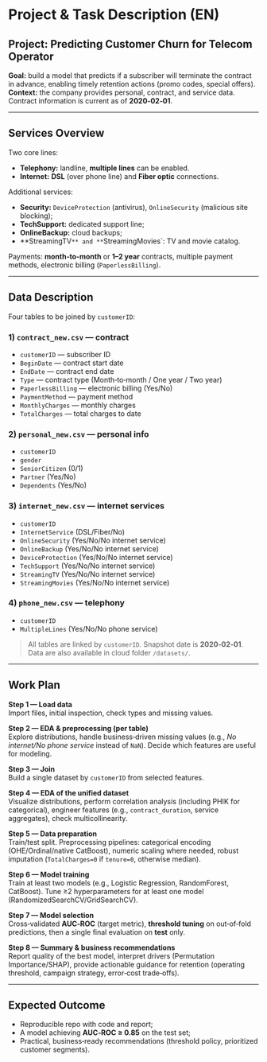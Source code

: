 # Project & Task Description (EN)

## Project: Predicting Customer Churn for Telecom Operator

**Goal:** build a model that predicts if a subscriber will terminate the contract in advance, enabling timely retention actions (promo codes, special offers).  
**Context:** the company provides personal, contract, and service data. Contract information is current as of **2020‑02‑01**.

---

## Services Overview

Two core lines:
- **Telephony:** landline, **multiple lines** can be enabled.
- **Internet:** **DSL** (over phone line) and **Fiber optic** connections.

Additional services:
- **Security:** `DeviceProtection` (antivirus), `OnlineSecurity` (malicious site blocking);
- **TechSupport:** dedicated support line;
- **OnlineBackup:** cloud backups;
- **StreamingTV`** and **`StreamingMovies`: TV and movie catalog.

Payments: **month‑to‑month** or **1–2 year** contracts, multiple payment methods, electronic billing (`PaperlessBilling`).

---

## Data Description

Four tables to be joined by `customerID`:

### 1) `contract_new.csv` — contract
- `customerID` — subscriber ID
- `BeginDate` — contract start date
- `EndDate` — contract end date
- `Type` — contract type (Month‑to‑month / One year / Two year)
- `PaperlessBilling` — electronic billing (Yes/No)
- `PaymentMethod` — payment method
- `MonthlyCharges` — monthly charges
- `TotalCharges` — total charges to date

### 2) `personal_new.csv` — personal info
- `customerID`
- `gender`
- `SeniorCitizen` (0/1)
- `Partner` (Yes/No)
- `Dependents` (Yes/No)

### 3) `internet_new.csv` — internet services
- `customerID`
- `InternetService` (DSL/Fiber/No)
- `OnlineSecurity` (Yes/No/No internet service)
- `OnlineBackup` (Yes/No/No internet service)
- `DeviceProtection` (Yes/No/No internet service)
- `TechSupport` (Yes/No/No internet service)
- `StreamingTV` (Yes/No/No internet service)
- `StreamingMovies` (Yes/No/No internet service)

### 4) `phone_new.csv` — telephony
- `customerID`
- `MultipleLines` (Yes/No/No phone service)

> All tables are linked by `customerID`. Snapshot date is **2020‑02‑01**. Data are also available in cloud folder `/datasets/`.

---

## Work Plan

**Step 1 — Load data**  
Import files, initial inspection, check types and missing values.

**Step 2 — EDA & preprocessing (per table)**  
Explore distributions, handle business‑driven missing values (e.g., *No internet/No phone service* instead of `NaN`). Decide which features are useful for modeling.

**Step 3 — Join**  
Build a single dataset by `customerID` from selected features.

**Step 4 — EDA of the unified dataset**  
Visualize distributions, perform correlation analysis (including PHIK for categorical), engineer features (e.g., `contract_duration`, service aggregates), check multicollinearity.

**Step 5 — Data preparation**  
Train/test split. Preprocessing pipelines: categorical encoding (OHE/Ordinal/native CatBoost), numeric scaling where needed, robust imputation (`TotalCharges=0` if `tenure=0`, otherwise median).

**Step 6 — Model training**  
Train at least two models (e.g., Logistic Regression, RandomForest, CatBoost). Tune ≥2 hyperparameters for at least one model (RandomizedSearchCV/GridSearchCV).

**Step 7 — Model selection**  
Cross‑validated **AUC‑ROC** (target metric), **threshold tuning** on out‑of‑fold predictions, then a single final evaluation on **test** only.

**Step 8 — Summary & business recommendations**  
Report quality of the best model, interpret drivers (Permutation Importance/SHAP), provide actionable guidance for retention (operating threshold, campaign strategy, error‑cost trade‑offs).

---

## Expected Outcome

- Reproducible repo with code and report;
- A model achieving **AUC‑ROC ≥ 0.85** on the test set;
- Practical, business‑ready recommendations (threshold policy, prioritized customer segments).
